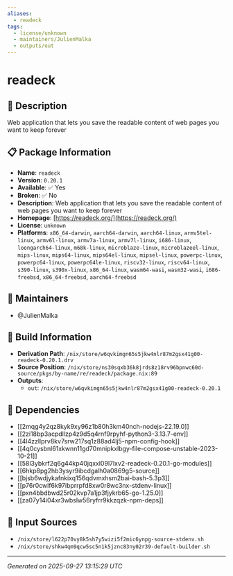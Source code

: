 ```yaml
---
aliases:
  - readeck
tags:
  - license/unknown
  - maintainers/JulienMalka
  - outputs/out
---
```


# readeck

## 📝 Description

Web application that lets you save the readable content of web pages you want to keep forever

## 📋 Package Information

- **Name**: `readeck`
- **Version**: `0.20.1`
- **Available**: ✅ Yes
- **Broken**: ✅ No
- **Description**: Web application that lets you save the readable content of web pages you want to keep forever
- **Homepage**: [https://readeck.org/](https://readeck.org/)
- **License**: `unknown`
- **Platforms**: `x86_64-darwin`, `aarch64-darwin`, `aarch64-linux`, `armv5tel-linux`, `armv6l-linux`, `armv7a-linux`, `armv7l-linux`, `i686-linux`, `loongarch64-linux`, `m68k-linux`, `microblaze-linux`, `microblazeel-linux`, `mips-linux`, `mips64-linux`, `mips64el-linux`, `mipsel-linux`, `powerpc-linux`, `powerpc64-linux`, `powerpc64le-linux`, `riscv32-linux`, `riscv64-linux`, `s390-linux`, `s390x-linux`, `x86_64-linux`, `wasm64-wasi`, `wasm32-wasi`, `i686-freebsd`, `x86_64-freebsd`, `aarch64-freebsd`
## 👥 Maintainers

- @JulienMalka


## 🔧 Build Information

- **Derivation Path**: `/nix/store/w6qvkimgn65s5jkw4nlr87m2gsx41g00-readeck-0.20.1.drv`
- **Source Position**: `/nix/store/ns30sqxb36k8jrds8z18rv96bpnwc60d-source/pkgs/by-name/re/readeck/package.nix:89`
- **Outputs**:
  - `out`:  `/nix/store/w6qvkimgn65s5jkw4nlr87m2gsx41g00-readeck-0.20.1`

## 🔗 Dependencies

- [[2mqg4y2qz8kyk9xy96z1b80h3km40nch-nodejs-22.19.0]]
- [[2zi18bp3acpdllzp4z9d5q4rnf9rpyhf-python3-3.13.7-env]]
- [[4l4zzllprv8kv7srw217sq1z88ad4lj5-npm-config-hook]]
- [[4q0cysbnl61xkwnn11gd70mnipkxlbgy-file-compose-unstable-2023-10-21]]
- [[58l3ybkrf2q6g44kp40jqxxl09l7lxv2-readeck-0.20.1-go-modules]]
- [[6hkp8pg2hb3ysyr9ibcdgalh0a0869g5-source]]
- [[bjsb6wdjykafnkixq156qdvmxhsm2bai-bash-5.3p3]]
- [[p76r0cwlf6k97ibprrpfd8xw0r8wc3nx-stdenv-linux]]
- [[pxn4bbdbwd25r02kvp7a1jp3fjykrb65-go-1.25.0]]
- [[za07y14i04xr3wbslw56ryfrr9kkzqzk-npm-deps]]

## 📁 Input Sources

- `/nix/store/l622p70vy8k5sh7y5wizi5f2mic6ynpg-source-stdenv.sh`
- `/nix/store/shkw4qm9qcw5sc5n1k5jznc83ny02r39-default-builder.sh`

---
*Generated on 2025-09-27 13:15:29 UTC*
